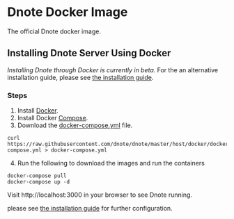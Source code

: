 # Dnote Docker Image

The official Dnote docker image.

## Installing Dnote Server Using Docker

*Installing Dnote through Docker is currently in beta.* For the an alternative installation guide, please see [the installation guide](https://github.com/dnote/dnote/blob/master/SELF_HOST.md).

### Steps

1. Install [Docker](https://docs.docker.com/install/).
2. Install Docker [Compose](https://docs.docker.com/compose/install/).
3. Download the [docker-compose.yml](https://raw.githubusercontent.com/dnote/dnote/master/host/docker/docker-compose.yml) file.

```
curl https://raw.githubusercontent.com/dnote/dnote/master/host/docker/docker-compose.yml > docker-compose.yml
```

4. Run the following to download the images and run the containers

```
docker-compose pull
docker-compose up -d
```

Visit http://localhost:3000 in your browser to see Dnote running.

please see [the installation guide](https://github.com/dnote/dnote/blob/master/SELF_HOST.md) for further configuration.

